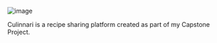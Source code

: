 ![image](https://github.com/user-attachments/assets/5cd7f070-de7c-4508-9fb2-919ec3c06fa3)


Culinnari is a recipe sharing platform created as part of my Capstone Project. 
